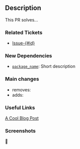 ## Description

This PR solves...

### Related Tickets

- [Issue-{#id}](https://github.com/nathpaiva/caffeine-api/issues/{#id})

### New Dependencies

- [`package_name`](https://github.com/): Short description

### Main changes

- removes:
- adds:

### Useful Links

[A Cool Blog Post](https://www.medium.com)

### Screenshots

🎑
